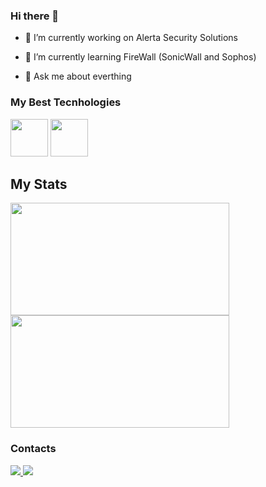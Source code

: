 ### Hi there 👋

- 🔭 I’m currently working on Alerta Security Solutions

- 🌱 I’m currently learning FireWall (SonicWall and Sophos)

- 💬 Ask me about everthing

### My Best Tecnhologies
<div>
  <img src="https://cdn.jsdelivr.net/gh/devicons/devicon/icons/python/python-original-wordmark.svg" width="60"/>
  <img src="https://cdn.jsdelivr.net/gh/devicons/devicon/icons/c/c-original.svg" width="60"/>
<div>

 ## My Stats

<div>
  <a href="https://github.com/Lipeera">
    <img height="180em" src="https://github-readme-stats.vercel.app/api/top-langs/?username=Lipeera&layout=compact&langs_count=7&theme=dark%22width=%22350%22/%3E" width="350"/>
    <img height="180em" src="https://github-readme-stats.vercel.app/api?username=Lipeera&show_icons=true&theme=dark&include_all_commits=true&count_private=true%22width=%22350%22/%3E" width="350"/>
  </a>
</div>

  ### Contacts
  
  <div>
  <a href="https://www.instagram.com/filipe_lleandro/">
    <img src="https://img.shields.io/badge/Instagram-E4405F?style=for-the-badge&logo=instagram&logoColor=white"/>
  </a>
  <a href="https://www.linkedin.com/in/filipe-leandro-57b579221/">
    <img src="https://img.shields.io/badge/LinkedIn-0077B5?style=for-the-badge&logo=linkedin&logoColor=white%22/%3E"/>
  </a>
</div>
